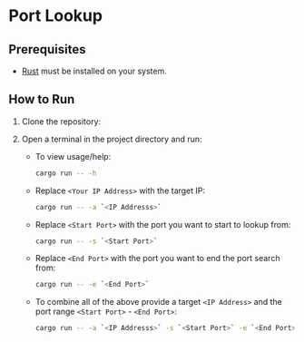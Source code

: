 # Port Lookup

## Prerequisites
- [Rust](https://www.rust-lang.org/tools/install) must be installed on your system.

## How to Run

1. Clone the repository:

2. Open a terminal in the project directory and run:

   - To view usage/help:
     ```bash
     cargo run -- -h
     ```

   - Replace `<Your IP Address>` with the target IP:
     ```bash
     cargo run -- -a `<IP Addresss>`
     ```

   - Replace `<Start Port>` with the port you want to start to lookup from:
     ```bash
     cargo run -- -s `<Start Port>`
     ```

   - Replace `<End Port>` with the port you want to end the port search from:
     ```bash
     cargo run -- -e `<End Port>`
     ```

   - To combine all of the above provide a target `<IP Address>` and the port range `<Start Port>` - `<End Port>`:
     ```bash
     cargo run -- -a `<IP Addresss>` -s `<Start Port>` -e `<End Port>`
     ```
